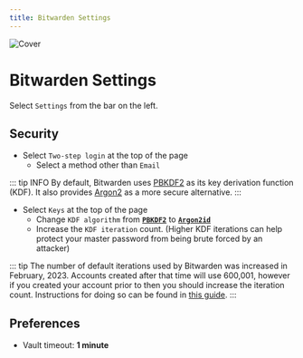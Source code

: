 ```yaml
---
title: Bitwarden Settings
--- 
```


![Cover](/assets/covers/bitwarden.png)

# Bitwarden Settings

Select `Settings` from the bar on the left.

## Security

* Select `Two-step login` at the top of the page
  * Select a method other than `Email`

::: tip INFO
By default, Bitwarden uses [PBKDF2](https://bitwarden.com/help/kdf-algorithms/#pbkdf2) as its key derivation function (KDF). It also provides [Argon2](https://bitwarden.com/help/kdf-algorithms/#argon2id) as a more secure alternative.
:::

* Select `Keys` at the top of the page
  * Change `KDF algorithm` from [**`PBKDF2`**](https://bitwarden.com/help/kdf-algorithms/#pbkdf2) to [**`Argon2id`**](https://bitwarden.com/help/kdf-algorithms/#argon2id)
  * Increase the `KDF iteration` count. (Higher KDF iterations can help protect your master password from being brute forced by an attacker)

::: tip
The number of default iterations used by Bitwarden was increased in February, 2023. Accounts created after that time will use 600,001, however if you created your account prior to then you should increase the iteration count. Instructions for doing so can be found in [this guide](https://bitwarden.com/help/what-encryption-is-used/#changing-kdf-iterations).
:::

## Preferences

* Vault timeout: **1 minute**
